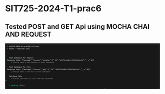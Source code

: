 # SIT725-2024-T1-prac6

## Tested POST and GET Api using MOCHA CHAI AND REQUEST

![alt text](image.png)